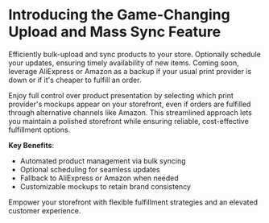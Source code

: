 # Introducing the Game-Changing Upload and Mass Sync Feature

Efficiently bulk-upload and sync products to your store. Optionally schedule your updates, ensuring timely availability of new items. Coming soon, leverage AliExpress or Amazon as a backup if your usual print provider is down or if it's cheaper to fulfill an order.

Enjoy full control over product presentation by selecting which print provider's mockups appear on your storefront, even if orders are fulfilled through alternative channels like Amazon. This streamlined approach lets you maintain a polished storefront while ensuring reliable, cost-effective fulfillment options.

**Key Benefits**:
- Automated product management via bulk syncing
- Optional scheduling for seamless updates
- Fallback to AliExpress or Amazon when needed
- Customizable mockups to retain brand consistency

Empower your storefront with flexible fulfillment strategies and an elevated customer experience.